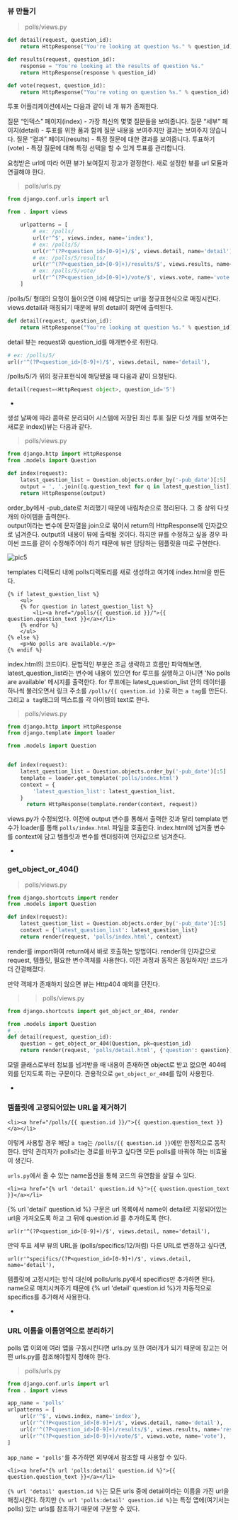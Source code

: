 ### 뷰 만들기

>polls/views.py

```python
def detail(request, question_id):
    return HttpResponse("You're looking at question %s." % question_id)

def results(request, question_id):
    response = "You're looking at the results of question %s."
    return HttpResponse(response % question_id)

def vote(request, question_id):
    return HttpResponse("You're voting on question %s." % question_id)
```
투표 어플리케이션에서는 다음과 같이 네 개 뷰가 존재한다. 

질문 “인덱스” 페이지(index) - 가장 최신의 몇몇 질문들을 보여줍니다.
질문 “세부” 페이지(detail) - 투표를 위한 폼과 함께 질문 내용을 보여주지만 결과는 보여주지 않습니다.
질문 “결과” 페이지(results) - 특정 질문에 대한 결과를 보여줍니다.
투표하기(vote) - 특정 질문에 대해 특정 선택을 할 수 있게 투표를 관리합니다.

요청받은 url에 따라 어떤 뷰가 보여질지 장고가 결정한다. 새로 설정한 뷰를 url 모듈과 연결해야 한다.  

>polls/urls.py

```python
from django.conf.urls import url

from . import views

    urlpatterns = [
        # ex: /polls/
        url(r'^$', views.index, name='index'),
        # ex: /polls/5/
        url(r'^(?P<question_id>[0-9]+)/$', views.detail, name='detail'),
        # ex: /polls/5/results/
        url(r'^(?P<question_id>[0-9]+)/results/$', views.results, name='results'),
        # ex: /polls/5/vote/
        url(r'^(?P<question_id>[0-9]+)/vote/$', views.vote, name='vote'),
    ]
```
/polls/5/ 형태의 요청이 들어오면 이에 해당되는 url을 정규표현식으로 매칭시킨다. views.detail과 매칭되기 때문에 뷰의 detail이 화면에 출력된다.  


```python
def detail(request, question_id):
    return HttpResponse("You're looking at question %s." % question_id)
```
detail 뷰는 request와 question_id를 매개변수로 취한다.  
```python
# ex: /polls/5/
url(r'^(?P<question_id>[0-9]+)/$', views.detail, name='detail'),
```
/polls/5/가 위의 정규표현식에 해당됐을 때 다음과 같이 요청된다.  
```python
detail(request=<HttpRequest object>, question_id='5')
```

-

생성 날짜에 따라 콤마로 분리되어 시스템에 저장된 최신 투표 질문 다섯 개를 보여주는 새로운 index()뷰는 다음과 같다.

>polls/views.py

```python
from django.http import HttpResponse
from .models import Question

def index(request):
    latest_question_list = Question.objects.order_by('-pub_date')[:5]
    output = ', '.join([q.question_text for q in latest_question_list])
    return HttpResponse(output)
```
order_by에서 -pub_date로 처리했기 때문에 내림차순으로 정리된다. 그 중 상위 다섯개의 아이템을 출력한다.  
output이라는 변수에 문자열을 join으로 묶어서 return의 HttpResponse에 인자값으로 넘겨준다. output의 내용이 뷰에 출력될 것이다. 하지만 뷰를 수정하고 싶을 경우 파이썬 코드를 같이 수정해주어야 하기 때문에 뷰만 담당하는 템플릿을 따로 구현한다.  

![pic5](https://s23.postimg.org/vx9jf8tdn/pic5.png)

templates 디렉토리 내에 polls디렉토리를 새로 생성하고 여기에 index.html을 만든다.  

```
{% if latest_question_list %}
    <ul>
    {% for question in latest_question_list %}
        <li><a href="/polls/{{ question.id }}/">{{ question.question_text }}</a></li>
    {% endfor %}
    </ul>
{% else %}
    <p>No polls are available.</p>
{% endif %}
```
index.html의 코드이다. 문법적인 부분은 조금 생략하고 흐름만 파악해보면, latest_question_list라는 변수에 내용이 있으면 for 루프를 실행하고 아니면 'No polls are available' 메시지를 출력한다. for 루프에는 latest_question_list 안의 데이터를 하나씩 불러오면서 링크 주소를 `/polls/{{ question.id }}`로 하는 `a tag`를 만든다. 그리고 `a tag`태그의 텍스트를 각 아이템의 text로 한다.  

> polls/views.py

```python
from django.http import HttpResponse
from django.template import loader

from .models import Question


def index(request):
    latest_question_list = Question.objects.order_by('-pub_date')[:5]
    template = loader.get_template('polls/index.html')
    context = {
        'latest_question_list': latest_question_list,
    }
      return HttpResponse(template.render(context, request))
```
views.py가 수정되었다. 이전에 output 변수를 통해서 출력한 것과 달리 template 변수가 loader를 통해 `polls/index.html` 파일을 호출한다. index.html에 넘겨줄 변수를 context에 담고 템플릿과 변수를 렌더링하여 인자값으로 넘겨준다.  

-

### get_object_or_404()

> polls/views.py

```python
from django.shortcuts import render
from .models import Question

def index(request):
    latest_question_list = Question.objects.order_by('-pub_date')[:5]
    context = {'latest_question_list': latest_question_list}
    return render(request, 'polls/index.html', context)
```
render를 import하여 return에서 바로 호출하는 방법이다. render의 인자값으로 request, 템플릿, 필요한 변수객체를 사용한다. 이전 과정과 동작은 동일하지만 코드가 더 간결해졌다.  

만약 객체가 존재하지 않으면 뷰는 Http404 예외를 던진다. 

>>polls/views.py

```python
from django.shortcuts import get_object_or_404, render

from .models import Question
# ...
def detail(request, question_id):
    question = get_object_or_404(Question, pk=question_id)
    return render(request, 'polls/detail.html', {'question': question})
```
모델 클래스로부터 정보를 넘겨받을 때 내용이 존재하면 object로 받고 없으면 404예외를 던지도록 하는 구문이다. 관용적으로 `get_object_or_404`를 많이 사용한다. 


-

### 템플릿에 고정되어있는 URL을 제거하기

```
<li><a href="/polls/{{ question.id }}/">{{ question.question_text }}</a></li>
```
이렇게 사용할 경우 해당 `a tag`는 `/polls/{{ question.id }}`에만 한정적으로 동작한다. 만약 관리자가 polls라는 경로를 바꾸고 싶다면 모든 polls를 바꿔야 하는 비효율이 생긴다.  

`urls.py`에서 줄 수 있는 name옵션을 통해 코드의 유연함을 살릴 수 있다.  
```
<li><a href="{% url 'detail' question.id %}">{{ question.question_text }}</a></li>
```
{% url 'detail' question.id %} 구문은 url 목록에서 name이 detail로 지정되어있는 url을 가져오도록 하고 그 뒤에 question.id 를 추가하도록 한다. 

```
url(r'^(?P<question_id>[0-9]+)/$', views.detail, name='detail'),
```
만약 투표 세부 뷰의 URL을 (polls/specifics/12/처럼) 다른 URL로 변경하고 싶다면,

```
url(r'^specifics/(?P<question_id>[0-9]+)/$', views.detail, name='detail'),
```
템플릿에 고정시키는 방식 대신에 polls/urls.py에서 specifics만 추가하면 된다.  
name으로 매치시켜주기 때문에 {% url 'detail' question.id %}가 자동적으로 specifics를 추가해서 사용한다.  

-

### URL 이름을 이름영역으로 분리하기

polls 앱 이외에 여러 앱을 구동시킨다면 urls.py 또한 여러개가 되기 때문에 장고는 어떤 urls.py를 참조해야할지 정해야 한다.  

> polls/urls.py

```python
from django.conf.urls import url
from . import views

app_name = 'polls'
urlpatterns = [
    url(r'^$', views.index, name='index'),
    url(r'^(?P<question_id>[0-9]+)/$', views.detail, name='detail'),
    url(r'^(?P<question_id>[0-9]+)/results/$', views.results, name='results'),
    url(r'^(?P<question_id>[0-9]+)/vote/$', views.vote, name='vote'),
]
```
`app_name = 'polls'`를 추가하면 외부에서 참조할 때 사용할 수 있다.  

```
<li><a href="{% url 'polls:detail' question.id %}">{{ question.question_text }}</a></li>
```
`{% url 'detail' question.id %}`는 모든 urls 중에 detail이라는 이름을 가진 url을 매칭시킨다. 하지만 `{% url 'polls:detail' question.id %}`는 특정 앱에(여기서는 polls) 있는 urls를 참조하기 때문에 구분할 수 있다.  







```













```
    
    
    
